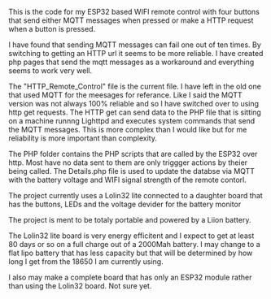 This is the code for my ESP32 based WIFI remote control with four buttons that send either MQTT messages when pressed or make a HTTP request when a button is pressed.

I have found that sending MQTT messages can fail one out of ten times. By switching to getting an HTTP url it seems to be more reliable. I have created php pages that send the mqtt messages as a workaround and everything seems to work very well.

The "HTTP_Remote_Control" file is the current file. I have left in the old one that used MQTT for the meesages for referance. Like I said the MQTT version was not always 100% reliable and so I have switched over to using http get requests. The HTTP get can send data to the PHP file that is sitting on a machine runnng Lighttpd and executes system commands that send the MQTT messages. This is more complex than I would like but for me reliability is more important than complexity.

The PHP folder contains the PHP scripts that are called by the ESP32 over http. Most have no data sent to them are only triggger actions by theier being called. The Details.php file is used to update the databse via MQTT with the battery voltage and WIFI signal strength of the remote contorl.

The project currently uses a Lolin32 lite connected to a daughter board that has the buttons, LEDs and the voltage devider for the battery monitor

The project is ment to be totaly portable and powered by a Liion battery.

The Lolin32 lite board is very energy efficitent and I expect to get at least 80 days or so on a full charge out of a 2000Mah battery. I may change to a flat lipo battery that has less capacity but that will be determined by how long I get from the 18650 I am currently using.

I also may make a complete board that has only an ESP32 module rather than using the Lolin32 board. Not sure yet.

